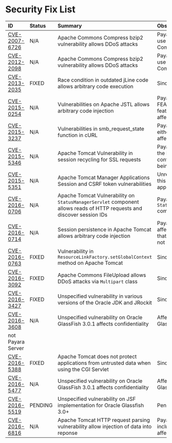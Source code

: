 # Security Fix List

| ID | Status | Summary | Observations |
| :--- | :--- | :--- | :--- |
| [CVE-2007-6726](http://cve.mitre.org/cgi-bin/cvename.cgi?name=CVE-2007-6726) | N/A | Apache Commons Compress bzip2 vulnerability allows DDoS attacks | Payara Server does not make use of Apache Commons Compress |
| [CVE-2012-2098](http://cve.mitre.org/cgi-bin/cvename.cgi?name=CVE-2012-2098) | N/A | Apache Commons Compress bzip2 vulnerability allows DDoS attacks | Payara Server does not make use of Apache Commons Compress |
| [CVE-2013-2035](http://cve.mitre.org/cgi-bin/cvename.cgi?name=CVE-2013-2035) | FIXED | Race condition in outdated jLine code allows arbitrary code execution | Since 4.1.1.171 |
| [CVE-2015-0254](http://cve.mitre.org/cgi-bin/cvename.cgi?name=CVE-2015-0254) | N/A | Vulnerabilities on Apache JSTL allows arbitrary code injection | Payara Server uses the FEATURE_SECURE_PROCESSING feature of JAXP so is not affected |
| [CVE-2015-3237](http://cve.mitre.org/cgi-bin/cvename.cgi?name=CVE-2015-3237) | N/A | Vulnerabilities in smb_request_state function in cURL | Payara Server doesn't ship with either **cURL** or **licurl** so it's not affected |
| [CVE-2015-5346](http://cve.mitre.org/cgi-bin/cvename.cgi?name=CVE-2015-5346) | N/A | Apache Tomcat Vulnerability in session recycling for SSL requests | Payara Server implementation of the Request class doesn't contain the problematic variable being recycled |
| [CVE-2015-5351](http://cve.mitre.org/cgi-bin/cvename.cgi?name=CVE-2015-5351) | N/A | Apache Tomcat Manager Applications Session and CSRF token vulnerabilities | Unrelated to Payara Server since this affects specific Tomcat applications |
| [CVE-2016-0706](http://cve.mitre.org/cgi-bin/cvename.cgi?name=CVE-2016-0706) | N/A | Apache Tomcat Vulnerability on `StatusManagerServlet` component allows reads of HTTP requests and discover session IDs | Payara Server doesn't use the `StatusManagerServlet` component so it's not affected |
| [CVE-2016-0714](http://cve.mitre.org/cgi-bin/cvename.cgi?name=CVE-2016-0714) | N/A | Session persistence in Apache Tomcat allows arbitrary code injection | Payara Server doesn't use the affected objects in the same way that Tomcat does so the flaw is not present |
| [CVE-2016-0763](http://cve.mitre.org/cgi-bin/cvename.cgi?name=CVE-2016-0763) | FIXED | Vulnerability in `ResourceLinkFactory.setGlobalContext` method on Apache Tomcat | Since 4.1.1.164.1 |
| [CVE-2016-3092](http://cve.mitre.org/cgi-bin/cvename.cgi?name=CVE-2016-3092) | FIXED | Apache Commons FileUpload allows DDoS attacks via `Multipart` class | Since 4.1.1.163 |
| [CVE-2016-3427](http://cve.mitre.org/cgi-bin/cvename.cgi?name=CVE-2016-3427) | FIXED | Unspecified vulnerability in various versions of the Oracle JDK and JRockit | Since 4.1.1.164.1 |
| [CVE-2016-3608](http://cve.mitre.org/cgi-bin/cvename.cgi?name=CVE-2016-3608) | N/A | Unspecified vulnerability on Oracle GlassFish 3.0.1 affects confidentiality | Affects an older version of GlassFish but 
not Payara Server |
| [CVE-2016-5388](http://cve.mitre.org/cgi-bin/cvename.cgi?name=CVE-2016-5388) | FIXED | Apache Tomcat does not protect applications from untrusted data when using the CGI Servlet | Since 4.1.1.163.1 |
| [CVE-2016-5477](http://cve.mitre.org/cgi-bin/cvename.cgi?name=CVE-2016-5477) | N/A | Unspecified vulnerability on Oracle GlassFish 3.0.1 affects confidentiality | Affects an older version of GlassFish but not Payara Server |
| [CVE-2016-5519](http://cve.mitre.org/cgi-bin/cvename.cgi?name=CVE-2016-5519) | PENDING | Unspecified vulnerability on JSF implementation for Oracle Glassfish 3.0+ | Pending for assesment |
| [CVE-2016-6816](http://cve.mitre.org/cgi-bin/cvename.cgi?name=CVE-2016-6816) | N/A | Apache Tomcat HTTP request parsing vulnerability allow injection of data into reponse | Payara Server doesn't have included the Coyote components affected |





